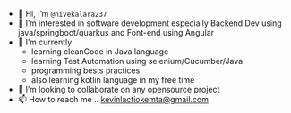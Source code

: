 - 👋 Hi, I’m `@nivekalara237`
- 👀 I’m interested in software development especially Backend Dev using java/springboot/quarkus and Font-end using Angular
- 🌱 I’m currently 
  * learning cleanCode in Java language
  * learning Test Automation using selenium/Cucumber/Java
  * programming bests practices
  * also learning kotlin language in my free time
- 💞️ I’m looking to collaborate on any opensource project
- 📫 How to reach me .. kevinlactiokemta@gmail.com

<!---
nivekalara237/nivekalara237 is a ✨ special ✨ repository because its `README.md` (this file) appears on your GitHub profile.
You can click the Preview link to take a look at your changes.
--->
